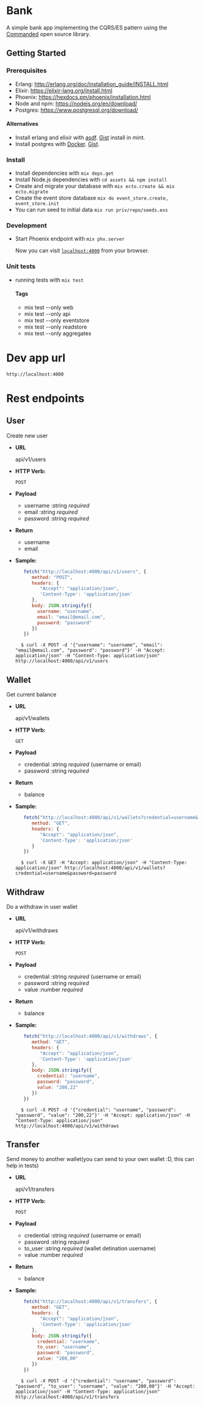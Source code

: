 # Bank

A simple bank app implementing the CQRS/ES pattern using the [Commanded](https://github.com/slashdotdash/commanded) open source library.

## Getting Started

### Prerequisites

  * Erlang: http://erlang.org/doc/installation_guide/INSTALL.html
  * Elixir: https://elixir-lang.org/install.html
  * Phoenix: https://hexdocs.pm/phoenix/installation.html
  * Node and npm: https://nodejs.org/en/download/
  * Postgres: https://www.postgresql.org/download/

#### Alternatives
  
  * Install erlang and elixir with [asdf](https://github.com/asdf-vm/asdf). [Gist](https://gist.github.com/paulorsouza/ce86c918721444738d75429f4a505059) install in mint.
  * Install postgres with [Docker](https://www.docker.com/). [Gist](https://gist.github.com/paulorsouza/214de39e122c19c231ab92a9dc7669e4).


### Install

  * Install dependencies with `mix deps.get`
  * Install Node.js dependencies with `cd assets && npm install`
  * Create and migrate your database with `mix ecto.create && mix ecto.migrate`
  * Create the event store database `mix do event_store.create, event_store.init`
  * You can run seed to initial data `mix run priv/repo/seeds.exs`

### Development

  * Start Phoenix endpoint with `mix phx.server`

    Now you can visit [`localhost:4000`](http://localhost:4000) from your browser.

### Unit tests

  * running tests with `mix test`
  
    #### Tags

      * mix test --only web
      * mix test --only api
      * mix test --only eventstore
      * mix test --only readstore
      * mix test --only aggregates


# Dev app url

```
http://localhost:4000
```

# Rest endpoints

**User**
----
   Create new user

* **URL**

  api/v1/users

* **HTTP Verb:**
  
  `POST`

* **Payload**

  * username :string *required*
  * email :string *required*
  * password :string *required*

* **Return**   
  
  * username
  * email

* **Sample:**

  ```javascript
     fetch("http://localhost:4000/api/v1/users", {
        method: "POST",
        headers: {
           "Accept": "application/json",
           'Content-Type': 'application/json'
        },
        body: JSON.stringify({
          username: "username", 
          email: "email@email.com",
          password: "password"
        })
     })
  ```

  ```shell
    $ curl -X POST -d '{"username": "username", "email": "email@email.com", "password": "password"}' -H "Accept: application/json" -H "Content-Type: application/json" http://localhost:4000/api/v1/users
  ```

**Wallet**
----
   Get current balance

* **URL**

  api/v1/wallets

* **HTTP Verb:**
  
  `GET`

* **Payload**

  * credential :string *required* (username or email)
  * password :string *required*
  
* **Return**   
  
  * balance

* **Sample:**

  ```javascript
     fetch("http://localhost:4000/api/v1/wallets?credential=username&password=password", {
        method: "GET",
        headers: {
           "Accept": "application/json",
           'Content-Type': 'application/json'
        }
     })
  ```

  ```shell
    $ curl -X GET -H "Accept: application/json" -H "Content-Type: application/json" http://localhost:4000/api/v1/wallets?credential=username&password=password
  ```

**Withdraw**
----
   Do a withdraw in user wallet

* **URL**

  api/v1/withdraws

* **HTTP Verb:**
  
  `POST`

* **Payload**

  * credential :string *required* (username or email)
  * password :string *required*
  * value :number *required*
  
* **Return**   
  
  * balance

* **Sample:**

  ```javascript
     fetch("http://localhost:4000/api/v1/withdraws", {
        method: "GET",
        headers: {
           "Accept": "application/json",
           'Content-Type': 'application/json'
        },
        body: JSON.stringify({
          credential: "username",
          password: "password",
          value: "200,22"
        })
     })
  ```

  ```shell
    $ curl -X POST -d '{"credential": "username", "password": "password", "value": "200,22"}' -H "Accept: application/json" -H "Content-Type: application/json" http://localhost:4000/api/v1/withdraws
  ```

**Transfer**
----
   Send money to another wallet(you can send to your own wallet :D, this can help in tests)

* **URL**

  api/v1/transfers

* **HTTP Verb:**
  
  `POST`

* **Payload**

  * credential :string *required* (username or email)
  * password :string *required*
  * to_user :string *required* (wallet detination username)
  * value :number *required*
  
* **Return**   
  
  * balance

* **Sample:**

  ```javascript
     fetch("http://localhost:4000/api/v1/transfers", {
        method: "GET",
        headers: {
           "Accept": "application/json",
           'Content-Type': 'application/json'
        },
        body: JSON.stringify({
          credential: "username",
          to_user: "username",
          password: "password",
          value: "200,00"
        })
     })
  ```

  ```shell
    $ curl -X POST -d '{"credential": "username", "password": "password", "to_user": "username", "value": "200,00"}' -H "Accept: application/json" -H "Content-Type: application/json" http://localhost:4000/api/v1/transfers
  ```


